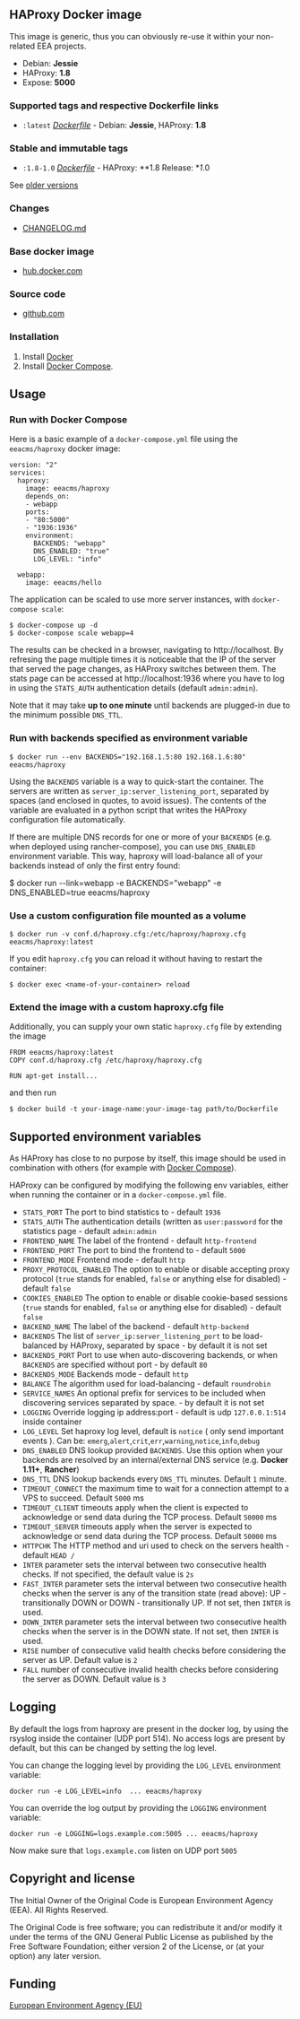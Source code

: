 ## HAProxy Docker image

This image is generic, thus you can obviously re-use it within
your non-related EEA projects.

 - Debian: **Jessie**
 - HAProxy: **1.8**
 - Expose: **5000**

### Supported tags and respective Dockerfile links

  - `:latest` [*Dockerfile*](https://github.com/eea/eea.docker.haproxy/blob/master/haproxy/Dockerfile) - Debian: **Jessie**, HAProxy: **1.8**

### Stable and immutable tags

  - `:1.8-1.0` [*Dockerfile*](https://github.com/eea/eea.docker.haproxy/tree/1.8-1.0/haproxy/Dockerfile) - HAProxy: **1.8 Release: **1*.0

See [older versions](https://github.com/eea/eea.docker.haproxy/releases)


### Changes

 - [CHANGELOG.md](https://github.com/eea/eea.docker.haproxy/blob/master/CHANGELOG.md)

### Base docker image

 - [hub.docker.com](https://hub.docker.com/r/eeacms/haproxy)


### Source code

  - [github.com](http://github.com/eea/eea.docker.haproxy)


### Installation

1. Install [Docker](https://www.docker.com/)
2. Install [Docker Compose](https://docs.docker.com/compose/install/).

## Usage


### Run with Docker Compose

Here is a basic example of a `docker-compose.yml` file using the `eeacms/haproxy` docker image:

    version: "2"
    services:
      haproxy:
        image: eeacms/haproxy
        depends_on:
        - webapp
        ports:
        - "80:5000"
        - "1936:1936"
        environment:
          BACKENDS: "webapp"
          DNS_ENABLED: "true"
          LOG_LEVEL: "info"

      webapp:
        image: eeacms/hello


The application can be scaled to use more server instances, with `docker-compose scale`:

    $ docker-compose up -d
    $ docker-compose scale webapp=4

The results can be checked in a browser, navigating to http://localhost.
By refresing the page multiple times it is noticeable that the IP of the server
that served the page changes, as HAProxy switches between them.
The stats page can be accessed at http://localhost:1936 where you have to log in
using the `STATS_AUTH` authentication details (default `admin:admin`).

Note that it may take **up to one minute** until backends are plugged-in due to the
minimum possible `DNS_TTL`.


### Run with backends specified as environment variable

    $ docker run --env BACKENDS="192.168.1.5:80 192.168.1.6:80" eeacms/haproxy

Using the `BACKENDS` variable is a way to quick-start the container.
The servers are written as `server_ip:server_listening_port`,
separated by spaces (and enclosed in quotes, to avoid issues).
The contents of the variable are evaluated in a python script that writes
the HAProxy configuration file automatically.

If there are multiple DNS records for one or more of your `BACKENDS` (e.g. when deployed using rancher-compose),
you can use `DNS_ENABLED` environment variable. This way, haproxy will load-balance
all of your backends instead of only the first entry found:

  $ docker run --link=webapp -e BACKENDS="webapp" -e DNS_ENABLED=true eeacms/haproxy


### Use a custom configuration file mounted as a volume

    $ docker run -v conf.d/haproxy.cfg:/etc/haproxy/haproxy.cfg eeacms/haproxy:latest


If you edit `haproxy.cfg` you can reload it without having to restart the container:

    $ docker exec <name-of-your-container> reload


### Extend the image with a custom haproxy.cfg file

Additionally, you can supply your own static `haproxy.cfg` file by extending the image

    FROM eeacms/haproxy:latest
    COPY conf.d/haproxy.cfg /etc/haproxy/haproxy.cfg

    RUN apt-get install...

and then run

    $ docker build -t your-image-name:your-image-tag path/to/Dockerfile

## Supported environment variables ##

As HAProxy has close to no purpose by itself, this image should be used in
combination with others (for example with [Docker Compose](https://docs.docker.com/compose/)).

HAProxy can be configured by modifying the following env variables,
either when running the container or in a `docker-compose.yml` file.

  * `STATS_PORT` The port to bind statistics to - default `1936`
  * `STATS_AUTH` The authentication details (written as `user:password` for the statistics page - default `admin:admin`
  * `FRONTEND_NAME` The label of the frontend - default `http-frontend`
  * `FRONTEND_PORT` The port to bind the frontend to - default `5000`
  * `FRONTEND_MODE` Frontend mode - default `http`
  * `PROXY_PROTOCOL_ENABLED` The option to enable or disable accepting proxy protocol (`true` stands for enabled, `false` or anything else for disabled) - default `false`
  * `COOKIES_ENABLED` The option to enable or disable cookie-based sessions (`true` stands for enabled, `false` or anything else for disabled) - default `false`
  * `BACKEND_NAME` The label of the backend - default `http-backend`
  * `BACKENDS` The list of `server_ip:server_listening_port` to be load-balanced by HAProxy, separated by space - by default it is not set
  * `BACKENDS_PORT` Port to use when auto-discovering backends, or when `BACKENDS` are specified without port - by default `80`
  * `BACKENDS_MODE` Backends mode - default `http`
  * `BALANCE` The algorithm used for load-balancing - default `roundrobin`
  * `SERVICE_NAMES` An optional prefix for services to be included when discovering services separated by space. - by default it is not set
  * `LOGGING` Override logging ip address:port - default is udp `127.0.0.1:514` inside container
  * `LOG_LEVEL` Set haproxy log level, default is `notice` ( only send important events ). Can be: `emerg`,`alert`,`crit`,`err`,`warning`,`notice`,`info`,`debug`
  * `DNS_ENABLED` DNS lookup provided `BACKENDS`. Use this option when your backends are resolved by an internal/external DNS service (e.g. **Docker 1.11+**, **Rancher**)
  * `DNS_TTL` DNS lookup backends every `DNS_TTL` minutes. Default `1` minute.
  * `TIMEOUT_CONNECT` the maximum time to wait for a connection attempt to a VPS to succeed. Default `5000` ms
  * `TIMEOUT_CLIENT` timeouts apply when the client is expected to acknowledge or send data during the TCP process. Default `50000` ms
  * `TIMEOUT_SERVER` timeouts apply when the server is expected to acknowledge or send data during the TCP process. Default `50000` ms
  * `HTTPCHK` The HTTP method and uri used to check on the servers health - default `HEAD /`
  * `INTER` parameter sets the interval between two consecutive health checks. If not specified, the default value is `2s`
  * `FAST_INTER` parameter sets the interval between two consecutive health checks when the server is any of the transition state (read above): UP - transitionally DOWN or DOWN - transitionally UP. If not set, then `INTER` is used.
  * `DOWN_INTER` parameter sets the interval between two consecutive health checks when the server is in the DOWN state. If not set, then `INTER` is used.
  * `RISE` number of consecutive valid health checks before considering the server as UP. Default value is `2`
  * `FALL` number of consecutive invalid health checks before considering the server as DOWN. Default value is `3`


## Logging

By default the logs from haproxy are present in the docker log, by using the rsyslog inside the container (UDP port 514). No access logs are present by default, but this can be changed by setting the log level.

You can change the logging level by providing the `LOG_LEVEL` environment variable:

    docker run -e LOG_LEVEL=info  ... eeacms/haproxy

You can override the log output by providing the `LOGGING` environment variable:

    docker run -e LOGGING=logs.example.com:5005 ... eeacms/haproxy

Now make sure that `logs.example.com` listen on UDP port `5005`

## Copyright and license

The Initial Owner of the Original Code is European Environment Agency (EEA).
All Rights Reserved.

The Original Code is free software;
you can redistribute it and/or modify it under the terms of the GNU
General Public License as published by the Free Software Foundation;
either version 2 of the License, or (at your option) any later
version.


## Funding

[European Environment Agency (EU)](http://eea.europa.eu)
